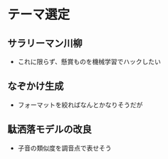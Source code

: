 # テーマ選定

## サラリーマン川柳

- これに限らず、懸賞ものを機械学習でハックしたい
## なぞかけ生成

- フォーマットを絞ればなんとかなりそうだが


## 駄洒落モデルの改良

- 子音の類似度を調音点で表せそう
